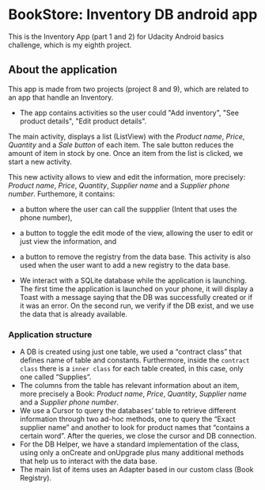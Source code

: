 # BookStore: Inventory DB android app

This is the Inventory App (part 1 and 2) for Udacity Android basics challenge, which is my eighth project.

## About the application

This app is made from two projects (project 8 and 9), which are related to an app that handle an Inventory.
* The app contains activities so the user could "Add inventory", "See product details", "Edit product details".

The main activity, displays a list (ListView) with the *Product name*, *Price*, *Quantity* and a *Sale button* of each item.
The sale button reduces the amount of item in stock by one.
Once an item from the list is clicked, we start a new activity.

This new activity allows to view and edit the information, more precisely: *Product name*, *Price*, *Quantity*, *Supplier name* and a *Supplier phone number*. Furthemore, it contains:
* a button where the user can call the suppplier (Intent that uses the phone number),
* a button to toggle the edit mode of the view, allowing the user to edit or just view the information, and
* a button to remove the registry from the data base.
This activity is also used when the user want to add a new registry to the data base.

* We interact with a SQLite database while the application is launching. The first time the application is launched on your phone, it will display a Toast with a message saying that the DB was successfully created or if it was an error. On the second run, we verify if the DB exist, and we use the data that is already available.

### Application structure

* A DB is created using just one table,  we used a “contract class” that defines name of table and constants. Furthermore, inside the `contract class` there is a `inner class` for each table created, in this case, only one called “Supplies”.
* The columns from the table has relevant information about an item, more precisely a Book: *Product name*, *Price*, *Quantity*, *Supplier name* and a *Supplier phone number*.
* We use a Cursor to query the databases’ table to retrieve different information through two ad-hoc methods, one to query the “Exact supplier name” and another to look for product names that “contains a certain word”. After the queries, we close the cursor and DB connection.
* For the DB Helper, we have a standard implementation of the class, using only a onCreate and onUpgrade plus many additional methods that help us to interact with the data base.
* The main list of items uses an Adapter based in our custom class (Book Registry).

